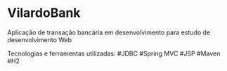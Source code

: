 # VilardoBank

Aplicação de transação bancária em desenvolvimento para estudo de desenvolvimento Web

Tecnologias e ferramentas utilizadas:
#JDBC
#Spring MVC
#JSP
#Maven
#H2
